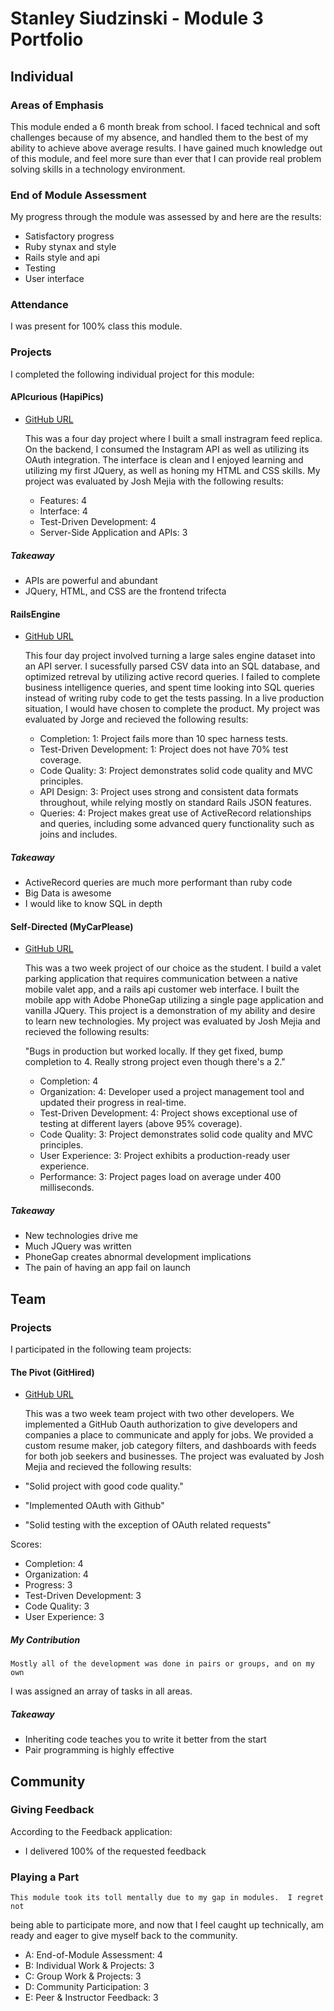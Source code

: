 # Stanley Siudzinski - Module 3 Portfolio

## Individual

### Areas of Emphasis

  This module ended a 6 month break from school. I faced technical and
  soft challenges because of my absence, and handled them to the best of
  my ability to achieve above average results. I have gained much knowledge
  out of this module, and feel more sure than ever that I can provide
  real problem solving skills in a technology environment.


### End of Module Assessment

My progress through the module was assessed by           and here are the
results:

* Satisfactory progress
* Ruby stynax and style
* Rails style and api
* Testing
* User interface

### Attendance

I was present for 100% class this module.

### Projects

I completed the following individual project for this module:

#### APIcurious (HapiPics)

* [GitHub URL](https://github.com/SSgoldwater/hapipics)

    This was a four day project where I built a small instragram feed replica.
  On the backend, I consumed the Instagram API as well as utilizing its OAuth
  integration. The interface is clean and I enjoyed learning and utilizing my
  first JQuery, as well as honing my HTML and CSS skills. My project was
  evaluated by Josh Mejia with the following results:

  * Features: 4
  * Interface: 4
  * Test-Driven Development: 4
  * Server-Side Application and APIs: 3

##### Takeaway

  * APIs are powerful and abundant
  * JQuery, HTML, and CSS are the frontend trifecta

#### RailsEngine

* [GitHub URL](https://github.com/SSgoldwater/railsengine)

    This four day project involved turning a large sales engine dataset into an
  API server. I sucessfully parsed CSV data into an SQL database, and optimized
  retreval by utilizing active record queries. I failed to complete business
  intelligence queries, and spent time looking into SQL queries instead of
  writing ruby code to get the tests passing. In a live production situation, I
  would have chosen to complete the product. My project was evaluated by Jorge
  and recieved the following results:

  * Completion: 1: Project fails more than 10 spec harness tests.
  * Test-Driven Development: 1: Project does not have 70% test coverage.
  * Code Quality: 3: Project demonstrates solid code quality and MVC principles.
  * API Design: 3: Project uses strong and consistent data formats throughout, while relying mostly on standard Rails JSON features.
  * Queries: 4: Project makes great use of ActiveRecord relationships and queries, including some advanced query functionality such as joins and includes.

##### Takeaway

  * ActiveRecord queries are much more performant than ruby code
  * Big Data is awesome
  * I would like to know SQL in depth

#### Self-Directed (MyCarPlease)

* [GitHub URL](https://github.com/SSgoldwater/railsengine)

    This was a two week project of our choice as the student. I build a valet
  parking application that requires communication between a native mobile valet
  app, and a rails api customer web interface.  I built the mobile app with
  Adobe PhoneGap utilizing a single page application and vanilla JQuery. This
  project is a demonstration of my ability and desire to learn new technologies.
  My project was evaluated by Josh Mejia and recieved the following results:

  "Bugs in production but worked locally. If they get fixed, bump completion to 4. Really strong project even though there's a 2."

  * Completion: 4
  * Organization: 4: Developer used a project management tool and updated their progress in real-time.
  * Test-Driven Development: 4: Project shows exceptional use of testing at different layers (above 95% coverage).
  * Code Quality: 3: Project demonstrates solid code quality and MVC principles.
  * User Experience: 3: Project exhibits a production-ready user experience.
  * Performance: 3: Project pages load on average under 400 milliseconds.

##### Takeaway

  * New technologies drive me
  * Much JQuery was written
  * PhoneGap creates abnormal development implications
  * The pain of having an app fail on launch

## Team

### Projects

  I participated in the following team projects:

#### The Pivot (GitHired)

  * [GitHub URL](https://github.com/jphoenix86/the_pivot)

    This was a two week team project with two other developers. We implemented
  a GitHub Oauth authorization to give developers and companies a place to
  communicate and apply for jobs. We provided a custom resume maker, job
  category filters, and dashboards with feeds for both job seekers and
  businesses. The project was evaluated by Josh Mejia and recieved the following
  results:

  * "Solid project with good code quality."
  * "Implemented OAuth with Github"
  * "Solid testing with the exception of OAuth related requests"

  Scores:

  * Completion: 4
  * Organization: 4
  * Progress: 3
  * Test-Driven Development: 3
  * Code Quality: 3
  * User Experience: 3


##### My Contribution

    Mostly all of the development was done in pairs or groups, and on my own
  I was assigned an array of tasks in all areas.

##### Takeaway

  * Inheriting code teaches you to write it better from the start
  * Pair programming is highly effective

## Community

### Giving Feedback

  According to the Feedback application:

  * I delivered 100% of the requested feedback

### Playing a Part

    This module took its toll mentally due to my gap in modules.  I regret not
  being able to participate more, and now that I feel caught up technically,
  am ready and eager to give myself back to the community.

  * A: End-of-Module Assessment: 4
  * B: Individual Work & Projects: 3
  * C: Group Work & Projects: 3
  * D: Community Participation: 3
  * E: Peer & Instructor Feedback: 3

